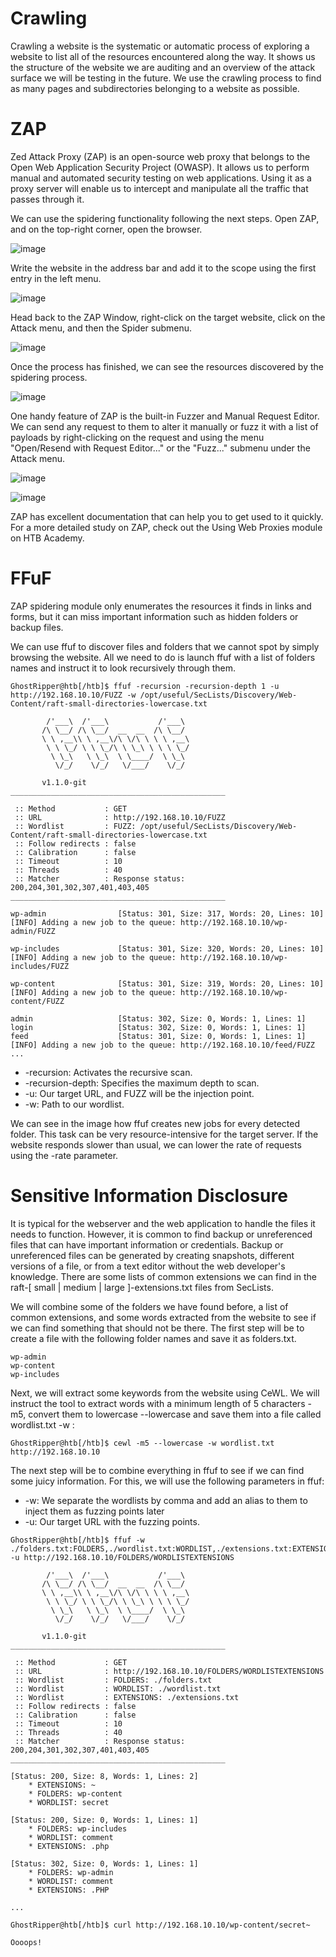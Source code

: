 # Crawling 
Crawling a website is the systematic or automatic process of exploring a website to list all of the resources encountered along the way. It shows us the structure of the website we are auditing and an overview of the attack surface we will be testing in the future. We use the crawling process to find as many pages and subdirectories belonging to a website as possible.

# ZAP 
Zed Attack Proxy (ZAP) is an open-source web proxy that belongs to the Open Web Application Security Project (OWASP). It allows us to perform manual and automated security testing on web applications. Using it as a proxy server will enable us to intercept and manipulate all the traffic that passes through it.

We can use the spidering functionality following the next steps. Open ZAP, and on the top-right corner, open the browser.

![image](https://github.com/RipperGh/BugHunting-D/assets/165308866/79dcea2a-d25e-4707-949b-9b34fa3b5b79)

Write the website in the address bar and add it to the scope using the first entry in the left menu.

![image](https://github.com/RipperGh/BugHunting-D/assets/165308866/0bedbc9e-b98c-407d-ac00-939f629943a8)

Head back to the ZAP Window, right-click on the target website, click on the Attack menu, and then the Spider submenu.

![image](https://github.com/RipperGh/BugHunting-D/assets/165308866/7643faf7-28f0-452e-8bb2-faefd9c413d3)

Once the process has finished, we can see the resources discovered by the spidering process.

![image](https://github.com/RipperGh/BugHunting-D/assets/165308866/f3302d4e-5aaf-448e-baf0-68a1ad936d1d)

One handy feature of ZAP is the built-in Fuzzer and Manual Request Editor. We can send any request to them to alter it manually or fuzz it with a list of payloads by right-clicking on the request and using the menu "Open/Resend with Request Editor..." or the "Fuzz..." submenu under the Attack menu.

![image](https://github.com/RipperGh/BugHunting-D/assets/165308866/58092424-2a9b-471d-a2c0-7a739086fd3e)

![image](https://github.com/RipperGh/BugHunting-D/assets/165308866/48445a17-218b-41b2-b3e5-d1e1e1ff18fa)

ZAP has excellent documentation that can help you to get used to it quickly. For a more detailed study on ZAP, check out the Using Web Proxies module on HTB Academy.

# FFuF
ZAP spidering module only enumerates the resources it finds in links and forms, but it can miss important information such as hidden folders or backup files.

We can use ffuf to discover files and folders that we cannot spot by simply browsing the website. All we need to do is launch ffuf with a list of folders names and instruct it to look recursively through them.
```
GhostRipper@htb[/htb]$ ffuf -recursion -recursion-depth 1 -u http://192.168.10.10/FUZZ -w /opt/useful/SecLists/Discovery/Web-Content/raft-small-directories-lowercase.txt

        /'___\  /'___\           /'___\
       /\ \__/ /\ \__/  __  __  /\ \__/
       \ \ ,__\\ \ ,__\/\ \/\ \ \ \ ,__\
        \ \ \_/ \ \ \_/\ \ \_\ \ \ \ \_/
         \ \_\   \ \_\  \ \____/  \ \_\
          \/_/    \/_/   \/___/    \/_/

       v1.1.0-git
________________________________________________

 :: Method           : GET
 :: URL              : http://192.168.10.10/FUZZ
 :: Wordlist         : FUZZ: /opt/useful/SecLists/Discovery/Web-Content/raft-small-directories-lowercase.txt
 :: Follow redirects : false
 :: Calibration      : false
 :: Timeout          : 10
 :: Threads          : 40
 :: Matcher          : Response status: 200,204,301,302,307,401,403,405
________________________________________________

wp-admin                [Status: 301, Size: 317, Words: 20, Lines: 10]
[INFO] Adding a new job to the queue: http://192.168.10.10/wp-admin/FUZZ

wp-includes             [Status: 301, Size: 320, Words: 20, Lines: 10]
[INFO] Adding a new job to the queue: http://192.168.10.10/wp-includes/FUZZ

wp-content              [Status: 301, Size: 319, Words: 20, Lines: 10]
[INFO] Adding a new job to the queue: http://192.168.10.10/wp-content/FUZZ

admin                   [Status: 302, Size: 0, Words: 1, Lines: 1]
login                   [Status: 302, Size: 0, Words: 1, Lines: 1]
feed                    [Status: 301, Size: 0, Words: 1, Lines: 1]
[INFO] Adding a new job to the queue: http://192.168.10.10/feed/FUZZ
...
```
  - -recursion: Activates the recursive scan.
  - -recursion-depth: Specifies the maximum depth to scan.
  - -u: Our target URL, and FUZZ will be the injection point.
  - -w: Path to our wordlist.

We can see in the image how ffuf creates new jobs for every detected folder. This task can be very resource-intensive for the target server. If the website responds slower than usual, we can lower the rate of requests using the -rate parameter.

# Sensitive Information Disclosure
It is typical for the webserver and the web application to handle the files it needs to function. However, it is common to find backup or unreferenced files that can have important information or credentials. Backup or unreferenced files can be generated by creating snapshots, different versions of a file, or from a text editor without the web developer's knowledge. There are some lists of common extensions we can find in the raft-[ small | medium | large ]-extensions.txt files from SecLists.

We will combine some of the folders we have found before, a list of common extensions, and some words extracted from the website to see if we can find something that should not be there. The first step will be to create a file with the following folder names and save it as folders.txt.
```
wp-admin
wp-content
wp-includes
```
Next, we will extract some keywords from the website using CeWL. We will instruct the tool to extract words with a minimum length of 5 characters -m5, convert them to lowercase --lowercase and save them into a file called wordlist.txt -w <FILE>:
```
GhostRipper@htb[/htb]$ cewl -m5 --lowercase -w wordlist.txt http://192.168.10.10
```
The next step will be to combine everything in ffuf to see if we can find some juicy information. For this, we will use the following parameters in ffuf:
  - -w: We separate the wordlists by comma and add an alias to them to inject them as fuzzing points later
  - -u: Our target URL with the fuzzing points.
```
GhostRipper@htb[/htb]$ ffuf -w ./folders.txt:FOLDERS,./wordlist.txt:WORDLIST,./extensions.txt:EXTENSIONS -u http://192.168.10.10/FOLDERS/WORDLISTEXTENSIONS

        /'___\  /'___\           /'___\
       /\ \__/ /\ \__/  __  __  /\ \__/
       \ \ ,__\\ \ ,__\/\ \/\ \ \ \ ,__\
        \ \ \_/ \ \ \_/\ \ \_\ \ \ \ \_/
         \ \_\   \ \_\  \ \____/  \ \_\
          \/_/    \/_/   \/___/    \/_/

       v1.1.0-git
________________________________________________

 :: Method           : GET
 :: URL              : http://192.168.10.10/FOLDERS/WORDLISTEXTENSIONS
 :: Wordlist         : FOLDERS: ./folders.txt
 :: Wordlist         : WORDLIST: ./wordlist.txt
 :: Wordlist         : EXTENSIONS: ./extensions.txt
 :: Follow redirects : false
 :: Calibration      : false
 :: Timeout          : 10
 :: Threads          : 40
 :: Matcher          : Response status: 200,204,301,302,307,401,403,405
________________________________________________

[Status: 200, Size: 8, Words: 1, Lines: 2]
    * EXTENSIONS: ~
    * FOLDERS: wp-content
    * WORDLIST: secret

[Status: 200, Size: 0, Words: 1, Lines: 1]
    * FOLDERS: wp-includes
    * WORDLIST: comment
    * EXTENSIONS: .php

[Status: 302, Size: 0, Words: 1, Lines: 1]
    * FOLDERS: wp-admin
    * WORDLIST: comment
    * EXTENSIONS: .PHP

...
```
```
GhostRipper@htb[/htb]$ curl http://192.168.10.10/wp-content/secret~

Oooops!
```




